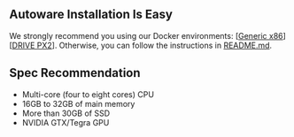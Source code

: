 ## Autoware Installation Is Easy

We strongly recommend you using our Docker environments: [[Generic x86](https://www.autoware.ai/docker_x86/)][[DRIVE PX2](https://www.autoware.ai/docker_px2/)]. Otherwise, you can follow the instructions in [README.md](https://github.com/CPFL/Autoware/blob/master/README.md).

## Spec Recommendation

* Multi-core (four to eight cores) CPU
* 16GB to 32GB of main memory
* More than 30GB of SSD
* NVIDIA GTX/Tegra GPU
